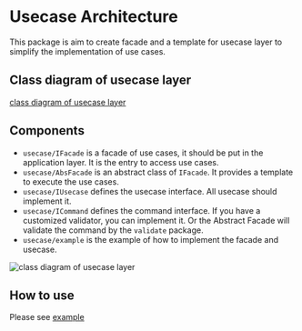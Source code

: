 # Usecase Architecture

This package is aim to create facade and a template for usecase layer to simplify the implementation of use cases.

## Class diagram of usecase layer

[class diagram of usecase layer](./class.puml)

## Components

- `usecase/IFacade` is a facade of use cases, it should be put in the application layer. It is the entry to access use
  cases.
- `usecase/AbsFacade` is an abstract class of `IFacade`. It provides a template to execute the use cases.
- `usecase/IUsecase` defines the usecase interface. All usecase should implement it.
- `usecase/ICommand` defines the command interface. If you have a customized validator, you can implement it. Or the
  Abstract Facade will validate the command by the `validate` package.
- `usecase/example` is the example of how to implement the facade and usecase.

![class diagram of usecase layer](http://cdn-0.plantuml.com/plantuml/png/hLFDRlem3B_tAImkVv0etF-Q45ErIJp0TfsCwq6rvaE9aPY0Trz8QQXQBcFaa5QsVn-sbQKNTB9JTVPlAsBz__dSrgZFaHaPDQSQlS_B2ZSELHQEHVh23SDevvdGymWE6OI3QoyEII0Yu7djNv6mv9YDvsNFj1CUa-o1Z1RUownelbCWLGBgxmcCmpq5TiwuIO8UMlOJ58vH-Crp4SJ72RQwH2Ba5EygKBjF98RLuwpSev-Iy6S70-R2A8Mwl1A_OrsL69Wd3Uu2EtKsXzRM5Q5KHhVRQvOM391ZuJIkN_Ky84gG1xHzW_oUrgrnCkgslAdqnpQmrEmE7Qbk7F9yqHlDhPA-hxFkgYc7fsEUNvz4bluYBesn5svvigJT9eyBIBN3xA8__gnLQ7pqiqlMPNZkFm00)

## How to use

Please see [example](../example)
